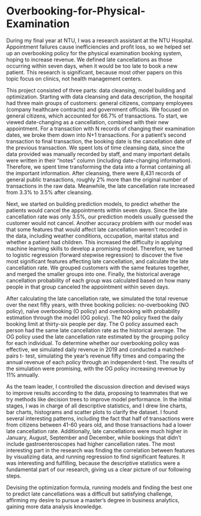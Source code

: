 # Overbooking-for-Physical-Examination
During my final year at NTU, I was a research assistant at the NTU Hospital. Appointment failures cause inefficiencies and profit loss, so we helped set up an overbooking policy for the physical examination booking system, hoping to increase revenue. We defined late cancellations as those occurring within seven days, when it would be too late to book a new patient. This research is significant, because most other papers on this topic focus on clinics, not health management centers.

This project consisted of three parts: data cleansing, model building and optimization. Starting with data cleansing and data description, the hospital had three main groups of customers: general citizens, company employees (company healthcare contracts) and government officials. We focused on general citizens, which accounted for 66.7% of transactions. To start, we viewed date-changing as a cancellation, combined with their new appointment. For a transaction with N records of changing their examination dates, we broke them down into N+1 transactions. For a patient’s second transaction to final transaction, the booking date is the cancellation date of the previous transaction. We spent lots of time cleansing data, since the data provided was manually recorded by staff, and many important details were written in their “notes” column (including date-changing information). Therefore, we spent time transforming the data into a format containing all the important information. After cleansing, there were 8,431 records of general public transactions, roughly 2% more than the original number of transactions in the raw data. Meanwhile, the late cancellation rate increased from 3.3% to 3.5% after cleansing.

Next, we started on building prediction models, to predict whether the patients would cancel the appointments within seven days. Since the late cancellation rate was only 3.5%, our prediction models usually guessed the customer would not cancel. Another accuracy problem with our model was that some features that would affect late cancellation weren't recorded in the data, including weather conditions, occupation, marital status and whether a patient had children. This increased the difficulty in applying machine learning skills to develop a promising model. Therefore, we turned to logistic regression (forward stepwise regression) to discover the five most significant features affecting late cancellation, and calculate the late cancellation rate. We grouped customers with the same features together, and merged the smaller groups into one. Finally, the historical average cancellation probability of each group was calculated based on how many people in that group canceled the appointment within seven days.

After calculating the late cancellation rate, we simulated the total revenue over the next fifty years, with three booking policies: no-overbooking (NO policy), naïve overbooking (O policy) and overbooking with probability estimation through the model (OG policy). The NO policy fixed the daily booking limit at thirty-six people per day. The O policy assumed each person had the same late cancellation rate as the historical average. The OG policy used the late cancellation rate estimated by the grouping policy for each individual. To determine whether our overbooking policy was effective, we simulated daily revenue in 2019 and conducted a matched-pairs t- test, simulating the year’s revenue fifty times and comparing the annual revenue of each policy through an independent t-test. The results of the simulation were promising, with the OG policy increasing revenue by 11% annually.

As the team leader, I controlled the discussion direction and devised ways to improve results according to the data, proposing to teammates that we try methods like decision trees to improve model performance. In the initial stages, I was in charge of all descriptive statistics, and I drew line charts, bar charts, histograms and scatter plots to clarify the dataset. I found several interesting patterns, including the fact that half of transactions were from citizens between 41-60 years old, and those transactions had a lower late cancellation rate. Additionally, late cancellations were much higher in January, August, September and December, while bookings that didn’t include gastroenteroscopes had higher cancellation rates. The most interesting part in the research was finding the correlation between features by visualizing data, and running regression to find significant features. It was interesting and fulfilling, because the descriptive statistics were a fundamental part of our research, giving us a clear picture of our following steps.

Devising the optimization formula, running models and finding the best one to predict late cancellations was a difficult but satisfying challenge, affirming my desire to pursue a master’s degree in business analytics, gaining more data analysis knowledge.
